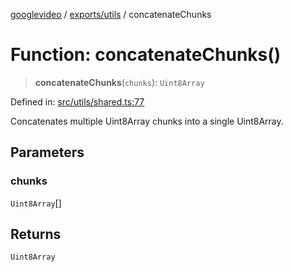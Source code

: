 [googlevideo](../../../README.md) / [exports/utils](../README.md) / concatenateChunks

# Function: concatenateChunks()

> **concatenateChunks**(`chunks`): `Uint8Array`

Defined in: [src/utils/shared.ts:77](https://github.com/LuanRT/googlevideo/blob/cc730b4dbadc5ae882d6aa28d716e442943577fa/src/utils/shared.ts#L77)

Concatenates multiple Uint8Array chunks into a single Uint8Array.

## Parameters

### chunks

`Uint8Array`[]

## Returns

`Uint8Array`
